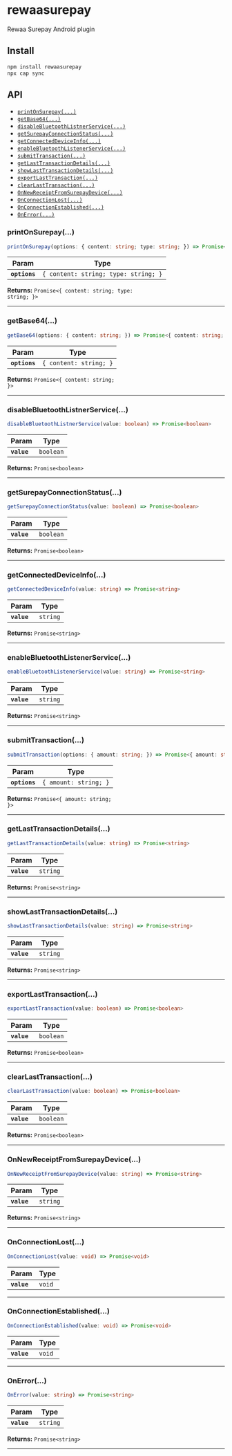 # rewaasurepay

Rewaa Surepay Android plugin

## Install

```bash
npm install rewaasurepay
npx cap sync
```

## API

<docgen-index>

* [`printOnSurepay(...)`](#printonsurepay)
* [`getBase64(...)`](#getbase64)
* [`disableBluetoothListnerService(...)`](#disablebluetoothlistnerservice)
* [`getSurepayConnectionStatus(...)`](#getsurepayconnectionstatus)
* [`getConnectedDeviceInfo(...)`](#getconnecteddeviceinfo)
* [`enableBluetoothListenerService(...)`](#enablebluetoothlistenerservice)
* [`submitTransaction(...)`](#submittransaction)
* [`getLastTransactionDetails(...)`](#getlasttransactiondetails)
* [`showLastTransactionDetails(...)`](#showlasttransactiondetails)
* [`exportLastTransaction(...)`](#exportlasttransaction)
* [`clearLastTransaction(...)`](#clearlasttransaction)
* [`OnNewReceiptFromSurepayDevice(...)`](#onnewreceiptfromsurepaydevice)
* [`OnConnectionLost(...)`](#onconnectionlost)
* [`OnConnectionEstablished(...)`](#onconnectionestablished)
* [`OnError(...)`](#onerror)

</docgen-index>

<docgen-api>
<!--Update the source file JSDoc comments and rerun docgen to update the docs below-->

### printOnSurepay(...)

```typescript
printOnSurepay(options: { content: string; type: string; }) => Promise<{ content: string; type: string; }>
```

| Param         | Type                                            |
| ------------- | ----------------------------------------------- |
| **`options`** | <code>{ content: string; type: string; }</code> |

**Returns:** <code>Promise&lt;{ content: string; type: string; }&gt;</code>

--------------------


### getBase64(...)

```typescript
getBase64(options: { content: string; }) => Promise<{ content: string; }>
```

| Param         | Type                              |
| ------------- | --------------------------------- |
| **`options`** | <code>{ content: string; }</code> |

**Returns:** <code>Promise&lt;{ content: string; }&gt;</code>

--------------------


### disableBluetoothListnerService(...)

```typescript
disableBluetoothListnerService(value: boolean) => Promise<boolean>
```

| Param       | Type                 |
| ----------- | -------------------- |
| **`value`** | <code>boolean</code> |

**Returns:** <code>Promise&lt;boolean&gt;</code>

--------------------


### getSurepayConnectionStatus(...)

```typescript
getSurepayConnectionStatus(value: boolean) => Promise<boolean>
```

| Param       | Type                 |
| ----------- | -------------------- |
| **`value`** | <code>boolean</code> |

**Returns:** <code>Promise&lt;boolean&gt;</code>

--------------------


### getConnectedDeviceInfo(...)

```typescript
getConnectedDeviceInfo(value: string) => Promise<string>
```

| Param       | Type                |
| ----------- | ------------------- |
| **`value`** | <code>string</code> |

**Returns:** <code>Promise&lt;string&gt;</code>

--------------------


### enableBluetoothListenerService(...)

```typescript
enableBluetoothListenerService(value: string) => Promise<string>
```

| Param       | Type                |
| ----------- | ------------------- |
| **`value`** | <code>string</code> |

**Returns:** <code>Promise&lt;string&gt;</code>

--------------------


### submitTransaction(...)

```typescript
submitTransaction(options: { amount: string; }) => Promise<{ amount: string; }>
```

| Param         | Type                             |
| ------------- | -------------------------------- |
| **`options`** | <code>{ amount: string; }</code> |

**Returns:** <code>Promise&lt;{ amount: string; }&gt;</code>

--------------------


### getLastTransactionDetails(...)

```typescript
getLastTransactionDetails(value: string) => Promise<string>
```

| Param       | Type                |
| ----------- | ------------------- |
| **`value`** | <code>string</code> |

**Returns:** <code>Promise&lt;string&gt;</code>

--------------------


### showLastTransactionDetails(...)

```typescript
showLastTransactionDetails(value: string) => Promise<string>
```

| Param       | Type                |
| ----------- | ------------------- |
| **`value`** | <code>string</code> |

**Returns:** <code>Promise&lt;string&gt;</code>

--------------------


### exportLastTransaction(...)

```typescript
exportLastTransaction(value: boolean) => Promise<boolean>
```

| Param       | Type                 |
| ----------- | -------------------- |
| **`value`** | <code>boolean</code> |

**Returns:** <code>Promise&lt;boolean&gt;</code>

--------------------


### clearLastTransaction(...)

```typescript
clearLastTransaction(value: boolean) => Promise<boolean>
```

| Param       | Type                 |
| ----------- | -------------------- |
| **`value`** | <code>boolean</code> |

**Returns:** <code>Promise&lt;boolean&gt;</code>

--------------------


### OnNewReceiptFromSurepayDevice(...)

```typescript
OnNewReceiptFromSurepayDevice(value: string) => Promise<string>
```

| Param       | Type                |
| ----------- | ------------------- |
| **`value`** | <code>string</code> |

**Returns:** <code>Promise&lt;string&gt;</code>

--------------------


### OnConnectionLost(...)

```typescript
OnConnectionLost(value: void) => Promise<void>
```

| Param       | Type              |
| ----------- | ----------------- |
| **`value`** | <code>void</code> |

--------------------


### OnConnectionEstablished(...)

```typescript
OnConnectionEstablished(value: void) => Promise<void>
```

| Param       | Type              |
| ----------- | ----------------- |
| **`value`** | <code>void</code> |

--------------------


### OnError(...)

```typescript
OnError(value: string) => Promise<string>
```

| Param       | Type                |
| ----------- | ------------------- |
| **`value`** | <code>string</code> |

**Returns:** <code>Promise&lt;string&gt;</code>

--------------------

</docgen-api>
